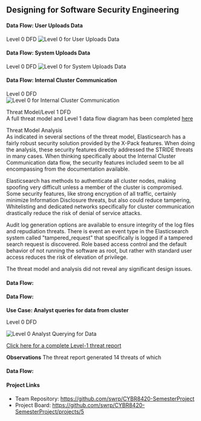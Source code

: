 ## Designing for Software Security Engineering
#### Data Flow: User Uploads Data
Level 0 DFD
![Level 0 for User Uploads Data](https://github.com/swrp/CYBR8420-SemesterProject/blob/BhawiniTripathi-TMT/Level0_DataFlow1.PNG)

#### Data Flow: System Uploads Data
Level 0 DFD
![Level 0 for System Uploads Data](https://github.com/swrp/CYBR8420-SemesterProject/blob/BhawiniTripathi-TMT/Level0_DataFlow2.PNG)

#### Data Flow: Internal Cluster Communication
Level 0 DFD  
![Level 0 for Internal Cluster Communication](https://github.com/swrp/CYBR8420-SemesterProject/blob/mark/Threat%20Models/InternalClusterCommunication_Level_0.PNG)  

Threat Model/Level 1 DFD  
A full threat model and Level 1 data flow diagram has been completed <a href = "https://swrp.github.io/CYBR8420-SemesterProject/InternalClusterCommunication_ThreatReport.htm">here </a>

Threat Model Analysis  
As indicated in several sections of the threat model, Elasticsearch has a fairly robust security solution provided by the X-Pack features.  When doing the analysis, these security features directly addressed the STRIDE threats in many cases.  When thinking specifically about the Internal Cluster Communication data flow, the security features included seem to be all encompassing from the documentation available.

Elasticsearch has methods to authenticate all cluster nodes, making spoofing very difficult unless a member of the cluster is compromised.  Some security features, like strong encryption of all traffic, certainly minimize Information Disclosure threats, but also could reduce tampering,  Whitelisting and dedicated networks specifically for cluster communication drastically reduce the risk of denial of service attacks. 

Audit log generation options are available to ensure integrity of the log files and repudiation threats.  There is event an event type in the Elasticsearch system called "tampered_request" that specifically is logged if a tampered search request is discovered.  Role based access control and the default behavior of not running the software as root, but rather with standard user access reduces the risk of elevation of privilege.

The threat model and analysis did not reveal any significant design issues.

#### Data Flow:


#### Data Flow:
**Use Case: Analyst queries for data from cluster**

Level 0 DFD

![Level 0 Analyst Querying for Data](https://github.com/swrp/CYBR8420-SemesterProject/blob/swrp-TMT/Threat%20Models/AnalystQueriesForFraudReports.png)

<a href = "https://swrp.github.io/CYBR8420-SemesterProject/AnalystQueriesForFraudReprts.htm"> Click here for a complete Level-1 threat report</a>

**Observations**
The threat report generated 14 threats of which 

#### Data Flow:

#### Project Links
* Team Repository: https://github.com/swrp/CYBR8420-SemesterProject
* Project Board: https://github.com/swrp/CYBR8420-SemesterProject/projects/5
